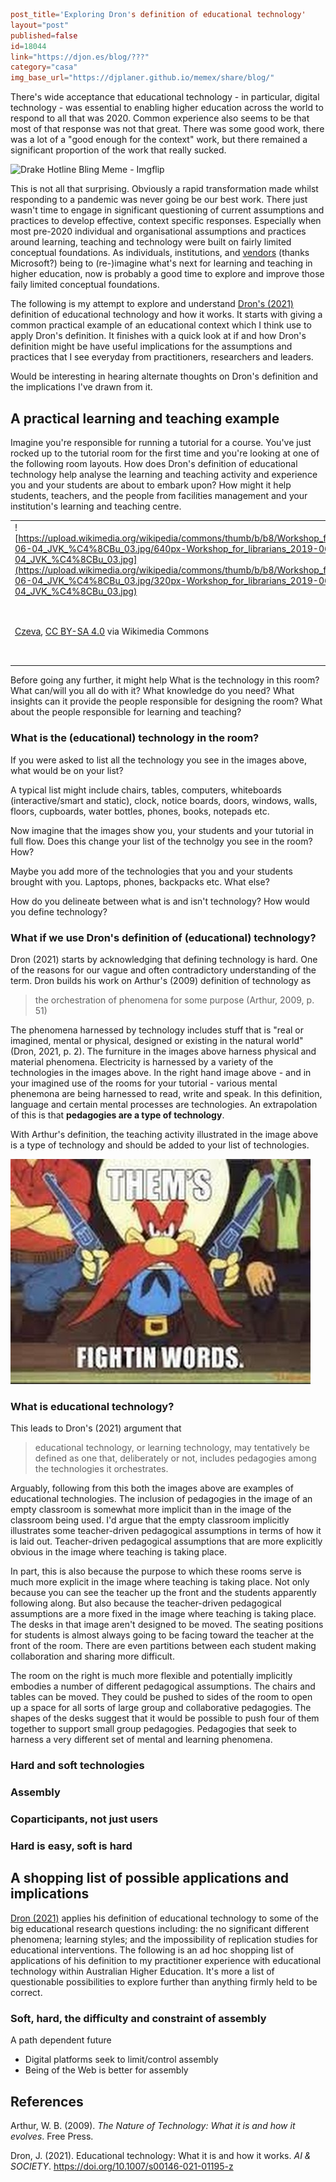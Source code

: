 ```toml
post_title='Exploring Dron's definition of educational technology'
layout="post"
published=false
id=18044
link="https://djon.es/blog/???"
category="casa"
img_base_url="https://djplaner.github.io/memex/share/blog/"
```

There's wide acceptance that educational technology - in particular, digital technology - was essential to enabling higher education across the world to respond to all that was 2020. Common experience also seems to be that most of that response was not that great. There was some good work, there was a lot of a "good enough for the context" work, but there remained a significant proportion of the work that really sucked. 

![Drake Hotline Bling Meme - Imgflip](https://i.imgflip.com/4lusc0.jpg)

This is not all that surprising. Obviously a rapid transformation made whilst responding to a pandemic was never going be our best work. There just wasn't time to engage in significant questioning of current assumptions and practices to develop effective, context specific responses. Especially when most pre-2020 individual and organisational assumptions and practices around learning, teaching and technology were built on fairly limited conceptual foundations. As individuals, institutions, and [vendors](https://edublog.microsoft.com/en-au/2021/02/higher-ed-reimagined-navigating-the-three-rs-to-build-agility-and-resilience/) (thanks Microsoft?) being to (re-)imagine what's next for learning and teaching in higher education, now is probably a good time to explore and improve those faily limited conceptual foundations.

The following is my attempt to explore and understand [Dron's (2021)](https://jondron.ca/my-latest-paper-educational-technology-what-it-is-and-how-it-works/) definition of educational technology and how it works. It starts with giving a common practical example of an educational context which I think use to apply Dron's definition. It finishes with a quick look at if and how Dron's definition might be have useful implications for the assumptions and practices that I see everyday from practitioners, researchers and leaders. 

Would be interesting in hearing alternate thoughts on Dron's definition and the implications I've drawn from it.

## A practical learning and teaching example

Imagine you're responsible for running a tutorial for a course. You've just rocked up to the tutorial room for the first time and you're looking at one of the following room layouts. How does Dron's definition of educational technology help analyse the learning and teaching activity and experience you and your students are about to embark upon? How might it help students, teachers, and the people from facilities management and your institution's learning and teaching centre.

|  |  |
| --- | --- |
|![https://upload.wikimedia.org/wikipedia/commons/thumb/b/b8/Workshop_for_librarians_2019-06-04_JVK_%C4%8CBu_03.jpg/640px-Workshop_for_librarians_2019-06-04_JVK_%C4%8CBu_03.jpg](https://upload.wikimedia.org/wikipedia/commons/thumb/b/b8/Workshop_for_librarians_2019-06-04_JVK_%C4%8CBu_03.jpg/320px-Workshop_for_librarians_2019-06-04_JVK_%C4%8CBu_03.jpg) | ![](images/2021-05-01-07-25-50.png) |
| [Czeva](https://commons.wikimedia.org/wiki/File:Workshop_for_librarians_2019-06-04_JVK_%C4%8CBu_03.jpg), [CC BY-SA 4.0](https://creativecommons.org/licenses/by-sa/4.0) via Wikimedia Commons | [Thedofc](https://commons.wikimedia.org/wiki/File:SWW-classroom1.jpg), Public domain, via Wikimedia Commons |

Before going any further, it might help
What is the technology in this room? What can/will you all do with it? What knowledge do you need? What insights can it provide the people responsible for designing the room? What about the people responsible for learning and teaching?

### What is the (educational) technology in the room?

If you were asked to list all the technology you see in the images above, what would be on your list?

A typical list might include chairs, tables, computers, whiteboards (interactive/smart and static), clock, notice boards, doors, windows, walls, floors, cupboards, water bottles, phones, books, notepads etc.

Now imagine that the images show you, your students and your tutorial in full flow. Does this change your list of the technolgy you see in the room? How?

Maybe you add more of the technologies that you and your students brought with you. Laptops, phones, backpacks etc. What else?

How do you delineate between what is and isn't technology? How would you define technology?
### What if we use Dron's definition of (educational) technology?

Dron (2021) starts by acknowledging that defining technology is hard. One of the reasons for our vague and often contradictory understanding of the term. Dron builds his work on Arthur's (2009) definition of technology as
> the orchestration of phenomena for some purpose (Arthur, 2009, p. 51)

The phenomena harnessed by technology includes stuff that is "real or imagined, mental or physical, designed or existing in the natural world" (Dron, 2021, p. 2). The furniture in the images above harness physical and material phenomena. Electricity is harnessed by a variety of the technologies in the images above. In the right hand image above - and in your imagined use of the rooms for your tutorial - various mental phenemona are being harnessed to read, write and speak. In this definition, language and certain mental processes are technologies. An extrapolation of this is that **pedagogies are a type of technology**.

With Arthur's definition, the teaching activity illustrated in the image above is a type of technology and should be added to your list of technologies.

![Them's fighting words](images/2021-05-01-13-18-26.png)

### What is educational technology?

This leads to Dron's (2021) argument that
> educational technology, or learning technology, may tentatively be defined as one that, deliberately or not, includes pedagogies among the technologies it orchestrates.

Arguably, following from this both the images above are examples of educational technologies. The inclusion of pedagogies in the image of an empty classroom is somewhat more implicit than in the image of the classroom being used. I'd argue that the empty classroom implicitly illustrates some teacher-driven pedagogical assumptions in terms of how it is laid out. Teacher-driven pedagogical assumptions that are more explicitly obvious in the image where teaching is taking place.

In part, this is also because the purpose to which these rooms serve is much more explicit in the image where teaching is taking place. Not only because you can see the teacher up the front and the students apparently following along. But also because the teacher-driven pedagogical assumptions are a more fixed in the image where teaching is taking place. The desks in that image aren't designed to be moved. The seating positions for students is almost always going to be facing toward the teacher at the front of the room. There are even partitions between each student making collaboration and sharing more difficult.

The room on the right is much more flexible and potentially implicitly embodies a number of different pedagogical assumptions. The chairs and tables can be moved. They could be pushed to sides of the room to open up a space for all sorts of large group and collaborative pedagogies. The shapes of the desks suggest that it would be possible to push four of them together to support small group pedagogies. Pedagogies that seek to harness a very different set of mental and learning phenomena.

### Hard and soft technologies


### Assembly

### Coparticipants, not just users

### Hard is easy, soft is hard

## A shopping list of possible applications and implications

[Dron (2021)](https://jondron.ca/my-latest-paper-educational-technology-what-it-is-and-how-it-works/) applies his definition of educational technology to some of the big educational research questions including: the no significant different phenomena; learning styles; and the impossibility of replication studies for educational interventions. The following is an ad hoc shopping list of applications of his definition to my practitioner experience with educational technology within Australian Higher Education. It's more a list of questionable possibilities to explore further than anything firmly held to be correct.

### Soft, hard, the difficulty and constraint of assembly

A path dependent future

- Digital platforms seek to limit/control assembly
- Being of the Web is better for assembly

## References

Arthur, W. B. (2009). *The Nature of Technology: What it is and how it evolves*. Free Press.

Dron, J. (2021). Educational technology: What it is and how it works. *AI & SOCIETY*. <https://doi.org/10.1007/s00146-021-01195-z>